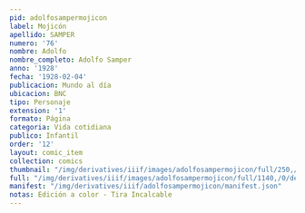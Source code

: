```yaml
---
pid: adolfosampermojicon
label: Mojicón
apellido: SAMPER
numero: '76'
nombre: Adolfo
nombre_completo: Adolfo Samper
anno: '1928'
fecha: '1928-02-04'
publicacion: Mundo al día
ubicacion: BNC
tipo: Personaje
extension: '1'
formato: Página
categoria: Vida cotidiana
publico: Infantil
order: '12'
layout: comic_item
collection: comics
thumbnail: "/img/derivatives/iiif/images/adolfosampermojicon/full/250,/0/default.jpg"
full: "/img/derivatives/iiif/images/adolfosampermojicon/full/1140,/0/default.jpg"
manifest: "/img/derivatives/iiif/adolfosampermojicon/manifest.json"
notas: Edición a color - Tira Incalcable
---
```

